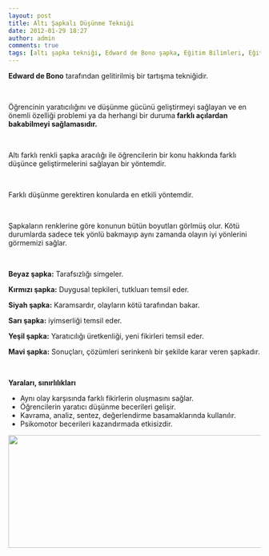 ```yaml
---
layout: post
title: Altı Şapkalı Düşünme Tekniği
date: 2012-01-29 18:27
author: admin
comments: true
tags: [altı şapka tekniği, Edward de Bono şapka, Eğitim Bilimleri, Eğitim Bilimleri]
---
```

<strong>Edward de Bono</strong> tarafından gelitirilmiş bir tartışma tekniğidir.

&nbsp;

Öğrencinin yaratıcılığını ve düşünme gücünü geliştirmeyi sağlayan ve en önemli özelliği problemi ya da herhangi bir duruma<strong> farklı açılardan bakabilmeyi sağlamasıdır.</strong>

&nbsp;

Altı farklı renkli şapka aracılığı ile öğrencilerin bir konu hakkında farklı düşünce geliştirmelerini sağlayan bir yöntemdir.

&nbsp;

Farklı düşünme gerektiren konularda en etkili yöntemdir.

&nbsp;

Şapkaların renklerine göre konunun bütün boyutları görlmüş olur. Kötü durumlarda sadece tek yönlü bakmayıp aynı zamanda olayın iyi yönlerini görmemizi sağlar.

&nbsp;

<strong>Beyaz şapka:</strong> Tarafsızlığı simgeler.

<strong>Kırmızı şapka:</strong> Duygusal tepkileri, tutkluarı temsil eder.

<strong>Siyah şapka:</strong> Karamsardır, olayların kötü tarafından bakar.

<strong>Sarı şapka:</strong> iyimserliği temsil eder.

<strong>Yeşil şapka:</strong> Yaratıcılığı üretkenliği, yeni fikirleri temsil eder.

<strong>Mavi şapka:</strong> Sonuçları, çözümleri serinkenlı bir şekilde karar veren şapkadır.

&nbsp;

<strong>Yaraları, sınırlılıkları</strong>
<ul>
	<li>Aynı olay karşısında farklı fikirlerin oluşmasını sağlar.</li>
	<li>Öğrencilerin yaratıcı düşünme becerileri gelişir.</li>
	<li>Kavrama, analiz, sentez, değerlendirme basamaklarında kullanılır.</li>
	<li>Psikomotor becerileri kazandırmada etkisizdir.</li>
</ul>
<a href="http://www.egitimvaktim.com/dosyalar/2012/01/alti-sapka-teknigi.jpg"><img class="alignleft  wp-image-1982" title="alti-sapka-teknigi" src="http://www.egitimvaktim.com/dosyalar/2012/01/alti-sapka-teknigi.jpg" alt="" width="507" height="225" /></a>

